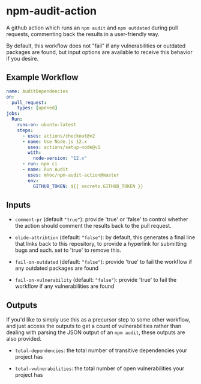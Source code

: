 # npm-audit-action

A github action which runs an `npm audit` and `npm outdated` during pull requests, commenting back
the results in a user-friendly way.

By default, this workflow does not "fail" if any vulnerabilities or outdated packages are found, but
input options are available to receive this behavior if you desire.

## Example Workflow

```yaml
name: AuditDependencies
on:
  pull_request:
    types: [opened]
jobs:
  Run:
    runs-on: ubuntu-latest
    steps:
      - uses: actions/checkout@v2
      - name: Use Node.js 12.x
        uses: actions/setup-node@v1
        with:
          node-version: "12.x"
      - run: npm ci
      - name: Run Audit
        uses: mhoc/npm-audit-action@master
        env:
          GITHUB_TOKEN: ${{ secrets.GITHUB_TOKEN }}
```

## Inputs

- `comment-pr` (default `"true"`): provide 'true' or 'false' to control whether the action should comment the results back to the pull request.

- `elide-attribtion` (default: `"false"`): by default, this generates a final line that links back to this repository, to provide a hyperlink for submitting bugs and such. set to 'true' to remove this.

- `fail-on-outdated` (default: `"false"`): provide 'true' to fail the workflow if any outdated packages are found

- `fail-on-vulnerability` (default: `"false"`): provide 'true' to fail the workflow if any vulnerabilities are found

## Outputs

If you'd like to simply use this as a precursor step to some other workflow, and just access the outputs to get
a count of vulnerabilities rather than dealing with parsing the JSON output of an `npm audit`, these outputs
are also provided.

- `total-dependencies`: the total number of transitive dependencies your project has

- `total-vulnerabilities`: the total number of open vulnerabilities your project has
